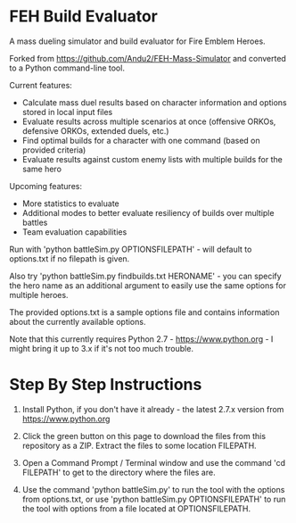 # FEH Build Evaluator
A mass dueling simulator and build evaluator for Fire Emblem Heroes.

Forked from https://github.com/Andu2/FEH-Mass-Simulator and converted to a Python command-line tool.

Current features:
- Calculate mass duel results based on character information and options stored in local input files
- Evaluate results across multiple scenarios at once (offensive ORKOs, defensive ORKOs, extended duels, etc.)
- Find optimal builds for a character with one command (based on provided criteria)
- Evaluate results against custom enemy lists with multiple builds for the same hero

Upcoming features:
- More statistics to evaluate
- Additional modes to better evaluate resiliency of builds over multiple battles
- Team evaluation capabilities

Run with 'python battleSim.py OPTIONSFILEPATH' - will default to options.txt if no filepath is given.

Also try 'python battleSim.py findbuilds.txt HERONAME' - you can specify the hero name as an additional argument to easily use the same options for multiple heroes.

The provided options.txt is a sample options file and contains information about the currently available options.

Note that this currently requires Python 2.7 - https://www.python.org - I might bring it up to 3.x if it's not too much trouble.

# Step By Step Instructions

1. Install Python, if you don't have it already - the latest 2.7.x version from https://www.python.org

2. Click the green button on this page to download the files from this repository as a ZIP. Extract the files to some location FILEPATH.

3. Open a Command Prompt / Terminal window and use the command 'cd FILEPATH' to get to the directory where the files are.

4. Use the command 'python battleSim.py' to run the tool with the options from options.txt, or use 'python battleSim.py OPTIONSFILEPATH' to run the tool with options from a file located at OPTIONSFILEPATH.
